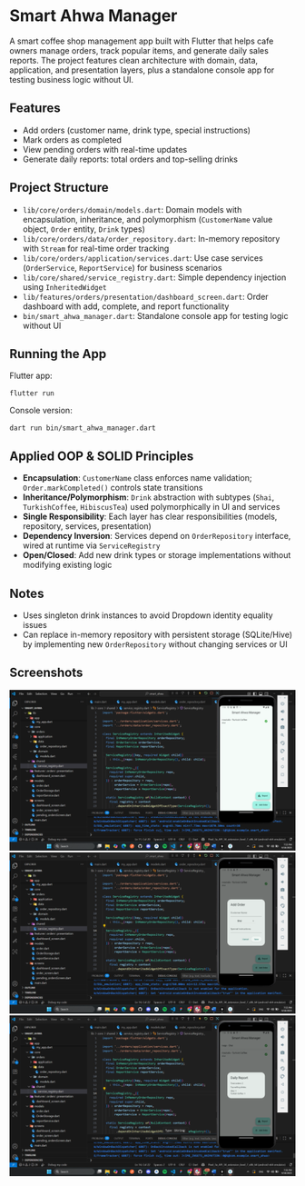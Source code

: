 # Smart Ahwa Manager

A smart coffee shop management app built with Flutter that helps cafe owners manage orders, track popular items, and generate daily sales reports. The project features clean architecture with domain, data, application, and presentation layers, plus a standalone console app for testing business logic without UI.

## Features
- Add orders (customer name, drink type, special instructions)
- Mark orders as completed
- View pending orders with real-time updates
- Generate daily reports: total orders and top-selling drinks

## Project Structure
- `lib/core/orders/domain/models.dart`: Domain models with encapsulation, inheritance, and polymorphism (`CustomerName` value object, `Order` entity, `Drink` types)
- `lib/core/orders/data/order_repository.dart`: In-memory repository with `Stream` for real-time order tracking
- `lib/core/orders/application/services.dart`: Use case services (`OrderService`, `ReportService`) for business scenarios
- `lib/core/shared/service_registry.dart`: Simple dependency injection using `InheritedWidget`
- `lib/features/orders/presentation/dashboard_screen.dart`: Order dashboard with add, complete, and report functionality
- `bin/smart_ahwa_manager.dart`: Standalone console app for testing logic without UI

## Running the App
Flutter app:
```
flutter run
```

Console version:
```
dart run bin/smart_ahwa_manager.dart
```

## Applied OOP & SOLID Principles
- **Encapsulation**: `CustomerName` class enforces name validation; `Order.markCompleted()` controls state transitions
- **Inheritance/Polymorphism**: `Drink` abstraction with subtypes (`Shai`, `TurkishCoffee`, `HibiscusTea`) used polymorphically in UI and services
- **Single Responsibility**: Each layer has clear responsibilities (models, repository, services, presentation)
- **Dependency Inversion**: Services depend on `OrderRepository` interface, wired at runtime via `ServiceRegistry`
- **Open/Closed**: Add new drink types or storage implementations without modifying existing logic

## Notes
- Uses singleton drink instances to avoid Dropdown identity equality issues
- Can replace in-memory repository with persistent storage (SQLite/Hive) by implementing new `OrderRepository` without changing services or UI

## Screenshots

![Dashboard](assets/images/Screenshot%202025-09-18%20195543.png)
![Add Order](assets/images/Screenshot%202025-09-18%20195557.png)
![Report](assets/images/Screenshot%202025-09-18%20195623.png)